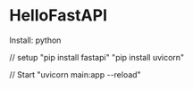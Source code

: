 # HelloFastAPI


Install: python

// setup
"pip install fastapi"
"pip install uvicorn"

// Start
"uvicorn main:app --reload"
